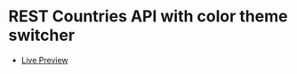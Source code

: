 # REST Countries API with color theme switcher

- [Live Preview](https://classy-restcountriesapi.netlify.app/)
